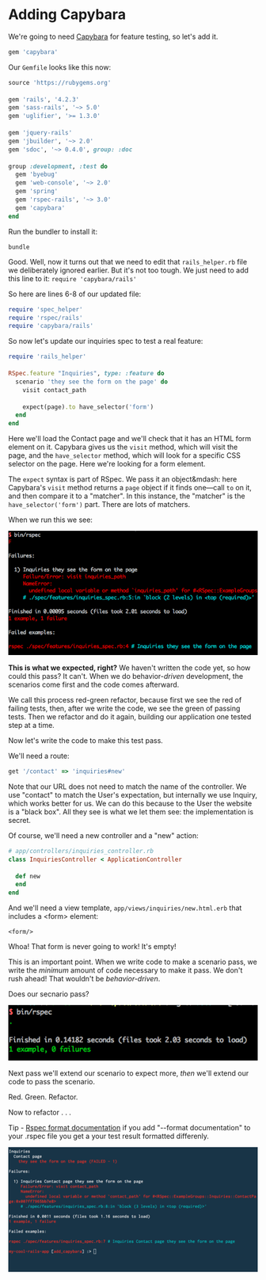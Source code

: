 # Adding Capybara

We're going to need [Capybara](https://github.com/jnicklas/capybara#setup) for feature testing, so let's add it.

```ruby
gem 'capybara'
```

Our `Gemfile` looks like this now:

```ruby
source 'https://rubygems.org'

gem 'rails', '4.2.3'
gem 'sass-rails', '~> 5.0'
gem 'uglifier', '>= 1.3.0'

gem 'jquery-rails'
gem 'jbuilder', '~> 2.0'
gem 'sdoc', '~> 0.4.0', group: :doc

group :development, :test do
  gem 'byebug'
  gem 'web-console', '~> 2.0'
  gem 'spring'
  gem 'rspec-rails', '~> 3.0'
  gem 'capybara'
end
```

Run the bundler to install it:

```
bundle
```

Good. Well, now it turns out that we need to edit that `rails_helper.rb` file we deliberately ignored earlier. But it's not too tough. We just need to add this line to it: `require 'capybara/rails'`

So here are lines 6-8 of our updated file:

```ruby
require 'spec_helper'
require 'rspec/rails'
require 'capybara/rails'
```

So now let's update our inquiries spec to test a real feature:

```ruby
require 'rails_helper'

RSpec.feature "Inquiries", type: :feature do
  scenario 'they see the form on the page' do
    visit contact_path

    expect(page).to have_selector('form')
  end
end
```

Here we'll load the Contact page and we'll check that it has an HTML form element on it. Capybara gives us the `visit` method, which will visit the page, and the `have_selector` method, which will look for a specific CSS selector on the page. Here we're looking for a form element.

The `expect` syntax is part of RSpec. We pass it an object&mdash: here Capybara's `visit` method returns a `page` object if it finds one&mdash;call `to` on it, and then compare it to a "matcher". In this instance, the "matcher" is the `have_selector('form')` part. There are lots of matchers.

When we run this we see:

![Find inquiry form scenario fails](/images/find-inquiry-form-fail.png)

**This is what we expected, right?** We haven't written the code yet, so how could this pass? It can't. When we do behavior-*driven* development, the scenarios come first and the code comes afterward.

We call this process red-green refactor, because first we see the red of failing tests, then, after we write the code, we see the green of passing tests. Then we refactor and do it again, building our application one tested step at a time.

Now let's write the code to make this test pass.

We'll need a route:

```ruby
get '/contact' => 'inquiries#new'
```

Note that our URL does not need to match the name of the controller. We use "contact" to match the User's expectation, but internally we use Inquiry, which works better for us. We can do this because to the User the website is a "black box". All they see is what we let them see: the implementation is secret.

Of course, we'll need a new controller and a "new" action:

```ruby
# app/controllers/inquiries_controller.rb
class InquiriesController < ApplicationController

  def new
  end
end
```

And we'll need a view template, `app/views/inquiries/new.html.erb` that includes a &lt;form&gt; element:

```erb
<form/>
```

Whoa! That form is never going to work! It's empty!

This is an important point. When we write code to make a scenario pass, we write the *minimum* amount of code necessary to make it pass. We don't rush ahead! That wouldn't be *behavior-driven*.

Does our secnario pass?

![Passing first scenario for contact form](/images/first-contact-scenario-pass.png)

Next pass we'll extend our scenario to expect more, *then* we'll extend our code to pass the scenario.

Red. Green. Refactor.

Now to refactor . . .

Tip - [Rspec format documentation](https://www.relishapp.com/rspec/rspec-core/v/2-4/docs/command-line/format-option)
if you add "--format documentation" to your .rspec file you get a your test result formatted differenly.

![Add format documentaiton option for testing](/images/rspec-format-documentation.png)

